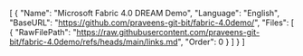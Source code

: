 [
  {
    "Name": "Microsoft Fabric 4.0 DREAM Demo",
    "Language": "English",
    "BaseURL": "https://github.com/praveens-git-bit/fabric-4.0demo/",
    "Files": [
      {
        "RawFilePath": "https://raw.githubusercontent.com/praveens-git-bit/fabric-4.0demo/refs/heads/main/links.md",
        "Order": 0
      }
    ]
  }
]

